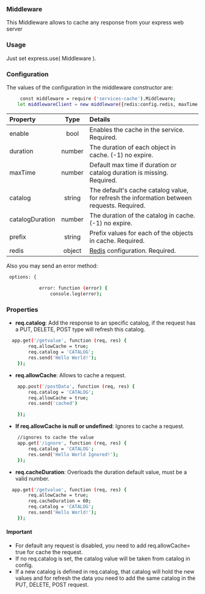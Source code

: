 ### Middleware

This Middleware allows to cache any response from your express web server

### Usage

Just set express.use( Middleware ).

### Configuration
The values of the configuration in the middleware constructor are:

```sh
     const middleware = require ('services-cache').Middleware;
    let middlewareClient = new middleware({redis:config.redis, maxTime:config.maxTime, prefix:config.prefix, catalogDuration: config.catalogDuration, logger: config.options });
```
| Property  | Type | Details |
| :-------------- |:------:|:----- |
|enable        | bool | Enables the cache in the service. Required. |
| duration        | number | The duration of each object in cache. (-1) no expire.|
| maxTime        | number | Default max time if duration or catalog duration is missing. Required. |
| catalog    | string | The default's cache catalog value, for refresh the information between requests. Required. |
| catalogDuration        | number | The duration of the catalog in cache. (-1) no expire. |
| prefix    | string | Prefix values for each of the objects in cache. Required. |
| redis    | object |[Redis](https://github.com/NodeRedis/node_redis) configuration. Required. |

Also you may send an error method:
```sh
 options: {
       
            error: function (error) {
                console.log(error);

```

### Properties
- **req.catalog**: Add the response to an specific catalog, if the request has a PUT, DELETE, POST type will refresh this catalog.
```sh
  app.get('/getvalue', function (req, res) {
        req.allowCache = true;
        req.catalog = 'CATALOG';
        res.send('Hello World!');
    });
```
- **req.allowCache**: Allows to cache a request.
```sh
    app.post('/postData', function (req, res) {
        req.catalog = 'CATALOG';
        req.allowCache = true;
        res.send('cached')

    });
``` 
- **If req.allowCache is null or undefined**: Ignores to cache a request.
```sh
    //ignores to cache the value
    app.get('/ignore', function (req, res) {
        req.catalog = 'CATALOG';
        res.send('Hello World Ignored!');
    });
```
- **req.cacheDuration**: Overloads the duration default value, must be a valid number.
```sh
  app.get('/getvalue', function (req, res) {
        req.allowCache = true;
        req.cacheDuration = 60;
        req.catalog = 'CATALOG';
        res.send('Hello World!');
    });
```
#### Important
- For default any request is disabled, you need to add req.allowCache= true for cache the request.
- If no req.catalog is set, the catalog value will be taken from catalog in config. 
- If a new catalog is defined in req.catalog, that catalog will hold the new values and for refresh the data
you need to add the same catalog in the PUT, DELETE, POST request.